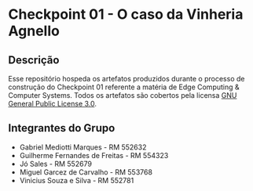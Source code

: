 # Checkpoint 01 - O caso da Vinheria Agnello

## Descrição
Esse repositório hospeda os artefatos produzidos durante o processo de construção do Checkpoint 01 referente a matéria de Edge Computing & Computer Systems. Todos os artefatos são cobertos pela licensa [GNU General Public License 3.0](./LICENSE).

## Integrantes do Grupo
- Gabriel Mediotti Marques - RM 552632
- Guilherme Fernandes de Freitas - RM 554323
- Jó Sales - RM 552679
- Miguel Garcez de Carvalho - RM 553768
- Vinicius Souza e Silva - RM 552781
